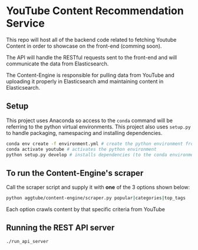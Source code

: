 # YouTube Content Recommendation Service

This repo will host all of the backend code related to fetching Youtube Content in order to showcase on the front-end (comming soon).

The API will handle the RESTful requests sent to the front-end and will communicate the data from Elasticsearch. 

The Content-Engine is responsible for pulling data from YouTube and uploading it properly in Elasticsearch amd maintaining content in Elasticsearch.


## Setup

This project uses Anaconda so access to the `conda` command will be referring to the python virtual environments.
This project also uses `setup.py` to handle packaging, namespacing and installing dependencies.
```bash
conda env create -f environment.yml # create the python environment from the template
conda activate youtube # activates the python environment
python setup.py develop # installs dependencies (to the conda environment)
```

## To run the Content-Engine's scraper

Call the scraper script and supply it with __one__ of the 3 options shown below:

```bash
python aggtube/content-engine/scraper.py popular|categories|top_tags
```
Each option crawls content by that specific criteria from YouTube

## Running the REST API server

```bash
./run_api_server
```
